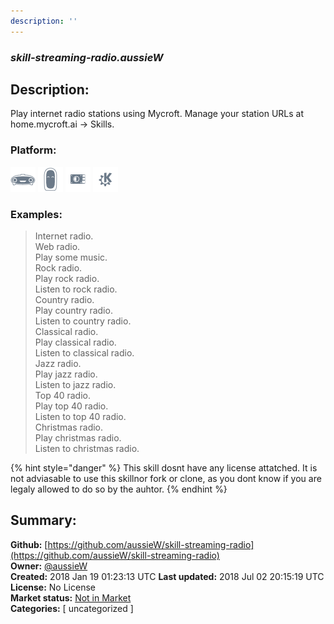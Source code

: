 ```yaml
---
description: ''
---
```


### _skill-streaming-radio.aussieW_  
## Description:  
Play internet radio stations using Mycroft.
Manage your station URLs at home.mycroft.ai -> Skills.  
  
  
### Platform:  
 ![Mark I](../.gitbook/assets/mark-1-icon.png)  ![Mark II](../.gitbook/assets/mark-2-icon.png)  ![Picroft](../.gitbook/assets/picroft-icon.png)  ![plasmoid](../.gitbook/assets/kde.png)   
### Examples:  
> Internet radio.  
> Web radio.  
> Play some music.  
> Rock radio.  
> Play rock radio.  
> Listen to rock radio.  
> Country radio.  
> Play country radio.  
> Listen to country radio.  
> Classical radio.  
> Play classical radio.  
> Listen to classical radio.  
> Jazz radio.  
> Play jazz radio.  
> Listen to jazz radio.  
> Top 40 radio.  
> Play top 40 radio.  
> Listen to top 40 radio.  
> Christmas radio.  
> Play christmas radio.  
> Listen to christmas radio.  
  
{% hint style="danger" %}
This skill dosnt have any license attatched. It is not adviasable to use this skillnor fork or clone, as you dont know if you are legaly allowed to do so by the auhtor.
{% endhint %}
  
## Summary:  
**Github:** [https://github.com/aussieW/skill-streaming-radio](https://github.com/aussieW/skill-streaming-radio)  
**Owner:** [@aussieW](https://github.com/aussieW)  
**Created:** 2018 Jan 19 01:23:13 UTC  **Last updated:** 2018 Jul 02 20:15:19 UTC  
**License:** No License  
**Market status:** [Not in Market](https://market.mycroft.ai/skill/)  
**Categories:** [ uncategorized ]   
